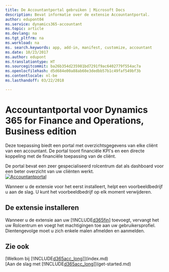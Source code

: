 ```yaml
---
title: De Accountantportal gebruiken | Microsoft Docs
description: Bevat informatie over de extensie Accountantportal.
author: edupont04
ms.service: dynamics365-accountant
ms.topic: article
ms.devlang: na
ms.tgt_pltfrm: na
ms.workload: na
ms. search.keywords: app, add-in, manifest, customize, accountant
ms.date: 10/23/2017
ms.author: edupont
ms.translationtype: HT
ms.sourcegitcommit: ba26b354d235981bd7291f9ac6402779f554ac7a
ms.openlocfilehash: d5d684e00a88ab60e3dedbb57b1c49faf549bf3b
ms.contentlocale: nl-be
ms.lasthandoff: 03/22/2018

---
```

# <a name="accountant-portal-for-dynamics-365-for-finance-and-operations-business-edition"></a>Accountantportal voor Dynamics 365 for Finance and Operations, Business edition
Deze toepassing biedt een portal met overzichtsgegevens van elke cliënt van een accountant. De portal toont financiële KPI's en een directe koppeling met de financiële toepassing van de cliënt.  

De portal bevat een zeer gespecialiseerd rolcentrum dat als dashboard voor een beter overzicht van uw cliënten werkt.  
[![Accountantportal](./media/accountant-get-started/accountant-dashboard.png)](https://go.microsoft.com/fwlink/?linkid=851257)

Wanneer u de extensie voor het eerst installeert, helpt een voorbeeldbedrijf u aan de slag. U kunt het voorbeeldbedrijf op elk moment verwijderen.  

## <a name="installing-the-extension"></a>De extensie installeren
Wanneer u de extensie aan uw [!INCLUDE[d365fin](includes/d365fin_md.md)] toevoegt, vervangt het uw Rolcentrum en voegt het machtigingen toe aan uw gebruikersprofiel. Dientengevolge moet u zich enkele malen afmelden en aanmelden.  

## <a name="see-also"></a>Zie ook
[Welkom bij [!INCLUDE[d365acc_long](includes/d365acc_long_md.md)]](index.md)  
[Aan de slag met [!INCLUDE[d365acc_long](includes/d365acc_long_md.md)]](get-started.md)  

